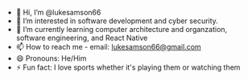 - 👋 Hi, I’m @lukesamson66
- 👀 I’m interested in software development and cyber security.
- 🌱 I’m currently learning computer architecture and organzation, software engineering, and React Native
- 📫 How to reach me - email: lukesamson66@gmail.com
- 😄 Pronouns: He/Him
- ⚡ Fun fact: I love sports whether it's playing them or watching them

